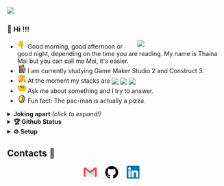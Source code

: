 <p align="left">
  <img src="https://user-images.githubusercontent.com/5679180/79618120-0daffb80-80be-11ea-819e-d2b0fa904d07.gif" width="27px">
</p>

### 👋 Hi !!!

<img align='right' src='https://user-images.githubusercontent.com/5713670/87202985-820dcb80-c2b6-11ea-9f56-7ec461c497c3.gif' width='200'>

- <img alt="GIF" src="https://github.com/deut-erium/deut-erium/blob/master/assets/wave.gif?raw=1" width="20px"> Good morning, good afternoon or good night, depending on the time you are reading. My name is Thaina Mai but you can call me Mai, it's easier.
- <img alt="GIF" src="https://github.com/deut-erium/deut-erium/blob/master/assets/gandalf_parrot.gif?raw=1" width="20px" /> I am currently studying Game Maker Studio 2 and Construct 3. 
- <img alt="GIF" src="https://github.com/deut-erium/deut-erium/blob/master/assets/hmm.gif?raw=1" width="20px" /> At the moment my stacks are <img src="https://cdn.jsdelivr.net/gh/devicons/devicon/icons/html5/html5-original.svg" align="center" heigth="20px" width="30"> <img src="https://cdn.jsdelivr.net/gh/devicons/devicon/icons/css3/css3-original.svg" align="center" heigth="20" width="30px"> <img src="https://cdn.jsdelivr.net/gh/devicons/devicon/icons/javascript/javascript-original.svg" align="center" heigth="20px" width="30px">
- <img alt="GIF" src="https://github.com/deut-erium/deut-erium/blob/master/assets/happy.gif?raw=1" width="20px" /> Ask me about something and I try to answer. 
- <img alt="GIF" src="https://github.com/deut-erium/deut-erium/blob/master/assets/coin.gif?raw=1" width="20px" /> Fun fact: The pac-man is actually a pizza.



<details>
<summary> <b>Joking apart</b> <i>(click to expand!)</i> </summary>
<br>
Some curiosities
<ul>
 <li> I'm from Brazil.</li>
 <li> I have a degree in computer engineering and now I'm studying digital games at PUCPR.</a></li>
 <li> I like to learn new stacks, it takes me a while to learn but the important thing is to try.</li>
 <li> My hobbies are playing video games, reading books and watching action movies.</li>
 <li> My itchio page: https://sakimori21.itch.io
</ul>
</details>

<details>	
  <summary><b>🏆 Github Status</b></summary>

<img height="180em" src="https://github-readme-stats.vercel.app/api?username=mnagahama&show_icons=true&theme=tokyonight" />
<img height="180em" src="https://github-readme-stats.vercel.app/api/top-langs/?username=mnagahama&exclude_repo=KNN-Image-Classification&show_icons=true&hide_border=false&layout=compact&langs_count=8"/>

</details>

<details>	
  <br />
  <summary><b>⚙️ Setup </b></summary>
  	<ul>
  	    <li><b>OS:</b> Windows 11</li>
	    <li><b>Notebook: </b> Dell g3(i5)</li>
  	    <li><b>Browser: </b> Opera GX</li>
	    <li><b>Code Editor:</b> VSCode</li>
	</ul>	
</details>

##  Contacts :speech_balloon:
<p align="center">
 <a href="mailto:mnagahama21@gmail.com" target="_blank"><img src="https://github.com/deut-erium/deut-erium/blob/master/assets/gmail.svg" width="30px" alt="mail"></a> &nbsp; &nbsp;
 <a href="https://github.com/mnagahama" target="_blank"><img src="https://github.com/deut-erium/deut-erium/blob/master/assets/github.svg" width="30px" alt="mail"></a> &nbsp; &nbsp;
 <a href="https://www.linkedin.com/in/thaina-mai-179626162/" target="_blank"><img src="https://github.com/deut-erium/deut-erium/blob/master/assets/linkedin.svg" width="30px" alt="LinkedIn"></a> &nbsp; &nbsp;
</p>
